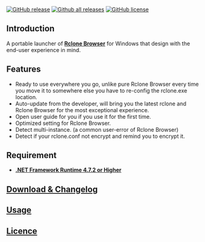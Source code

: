 [![GitHub release](https://img.shields.io/github/release/MinorMole/RcloneBrowser-Portable.svg)](https://gitHub.com/MinorMole/RcloneBrowser-Portable/releases)
[![Github all releases](https://img.shields.io/github/downloads/MinorMole/RcloneBrowser-Portable/total.svg)](https://GitHub.com/MinorMole/RcloneBrowser-Portable/releases/)
[![GitHub license](https://img.shields.io/github/license/MinorMole/RcloneBrowser-Portable.svg)](https://github.com/MinorMole/RcloneBrowser-Portable/blob/master/LICENSE)

## Introduction

A portable launcher of [**Rclone Browser**](https://github.com/DinCahill/RcloneBrowser) for Windows that design with the end-user experience in mind.

## Features

- Ready to use everywhere you go, unlike pure Rclone Browser every time you move it to somewhere else you have to re-config the rclone.exe location.
- Auto-update from the developer, will bring you the latest rclone and Rclone Browser for the most exceptional experience.
- Open user guide for you if you use it for the first time.
- Optimized setting for Rclone Browser.
- Detect multi-instance. (a common user-error of Rclone Browser)
- Detect if your rclone.conf not encrypt and remind you to encrypt it.

## Requirement

- [**.NET Framework Runtime 4.7.2 or Higher**](https://dotnet.microsoft.com/download/dotnet-framework/net472)

## [Download & Changelog](https://gitHub.com/MinorMole/RcloneBrowser-Portable/releases)

## [Usage](https://github.com/MinorMole/RcloneBrowser-Portable/wiki/RcloneBrowser-Guide)

## [Licence](https://github.com/MinorMole/RcloneLab/blob/master/LICENSE)
